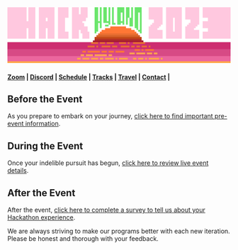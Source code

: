 <img src="Assets/Welcome.png" />

#### [Zoom](ZoomInformation.md) | [Discord](DiscordInformation.md) | [Schedule](Schedule.md) | [Tracks](Tracks.md) | [Travel](GettingToHyland.md) | [Contact](Contact.md) |

## Before the Event
As you prepare to embark on your journey, [click here to find important pre-event information](BeforeTheEvent/StudentDesc.md).

## During the Event
Once your indelible pursuit has begun, [click here to review live event details](DuringTheEvent/StudentDesc.md).

## After the Event
After the event, [click here to complete a survey to tell us about your Hackathon experience](https://forms.gle/ZCdpKG6vMCLf9G1a9).

We are always striving to make our programs better with each new iteration. Please be honest and thorough with your feedback.
